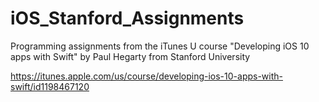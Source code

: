 # iOS_Stanford_Assignments

Programming assignments from the iTunes U course "Developing iOS 10 apps with Swift" by Paul Hegarty from Stanford University

https://itunes.apple.com/us/course/developing-ios-10-apps-with-swift/id1198467120

